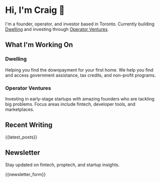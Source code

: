 # Hi, I'm Craig 👋

I'm a founder, operator, and investor based in Toronto. Currently building [Dwelling](https://dwelling.com) and investing through [Operator Ventures](https://venture.angellist.com/craig-hunter/syndicate).

## What I'm Working On

### Dwelling
Helping you find the downpayment for your first home. We help you find and access government assistance, tax credits, and non-profit programs.

### Operator Ventures
Investing in early-stage startups with amazing founders who are tackling big problems. Focus areas include fintech, developer tools, and marketplaces.

## Recent Writing

{{latest_posts}}

## Newsletter
Stay updated on fintech, proptech, and startup insights.

{{newsletter_form}}